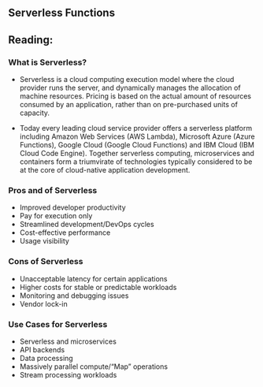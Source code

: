 ## Serverless Functions

## Reading:
### What is Serverless?
- Serverless is a cloud computing execution model where the cloud provider runs the server, and dynamically manages the allocation of machine resources. Pricing is based on the actual amount of resources consumed by an application, rather than on pre-purchased units of capacity.

- Today every leading cloud service provider offers a serverless platform including Amazon Web Services (AWS Lambda), Microsoft Azure (Azure Functions), Google Cloud (Google Cloud Functions) and IBM Cloud (IBM Cloud Code Engine). Together serverless computing, microservices and containers form a triumvirate of technologies typically considered to be at the core of cloud-native application development.

### Pros and of Serverless
- Improved developer productivity
- Pay for execution only
- Streamlined development/DevOps cycles
- Cost-effective performance
- Usage visibility

### Cons of Serverless
- Unacceptable latency for certain applications
- Higher costs for stable or predictable workloads
- Monitoring and debugging issues
- Vendor lock-in

### Use Cases for Serverless
- Serverless and microservices
- API backends
- Data processing
- Massively parallel compute/“Map” operations
- Stream processing workloads


